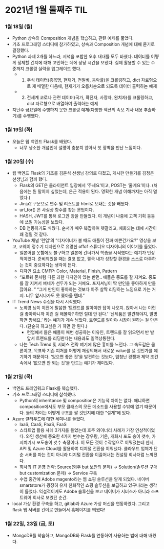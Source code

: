 # 2021년 1월 둘째주 TIL
### 1월 18일 (월)
* Python 상속의 Composition 개념을 학습하고, 관련 예제를 풀었다.
* 기초 프로그래밍 스터디에 참가하였고, 상속과 Composition 개념에 대해 묻기로 결정했다.
* Python 과제 2개를 하느라, 저녁을 포함한 오후 내내를 모두 바쳤다. 데이터를 어떻게 정제할 건지에 대해 고민하는 데에 상당 시간을 보냈다. 실제 활용할 수 있는 수준까지 크롤링 실력을 업그레이드 했다.
    * 1) 주식 데이터(종목명, 현재가, 전일비, 등락률)을 크롤링하고, dict 자료형으로 재 배열한 다음에, 현재가가 오름차순으로 되도록 데이터 출력하는 예제
    * 2) 전세계 코로나 관련 데이터(국가, 확진자, 사망자, 완치자)를 크롤링하고, dict 자료형으로 배열하여 출력하는 예제
* 지난주 금요일에 수행하지 못한 크롤링 예제(다양한 섹션의 속보 기사 내용 추출하기)를 수행했다.

### 1월 19일 (화)
* 오늘은 웹 백엔드 Flask를 배웠다.
    * 너무 생소한 개념인데 설명이 충분치 않아서 첫 장벽을 만난 느낌이다.

### 1월 20일 (수)
* 웹 백엔드 Flask의 기초를 김훈석 선생님 강의로 다졌고, 게시판 만들기를 김정은 선생님과 함께 했다.
    * Flask의 GET은 클라이언트 입장에서 ‘주세요’이고, POST는 ‘줄게요’이다. (처음에는 뭔 말이지 싶었는데, 은근 적용이 된다. 명확한 개념 이해까지는 아직 멀었다.)
    * Jinja2 구문으로 변수 및 리스트를 html로 보내는 것을 배웠다.
    * url_for() 은 사실상 함수를 찾는 문법이다.
    * HASH, JWT를 통해 로그인 창을 만들었다. 이 개념이 나중에 고객 기획 등등에 쓰일 가능성을 보았다.
    * DB 연동하기도 배웠다. 순서가 매우 복잡하여 헷갈리고, 체화되는 데에 시간이 꽤 걸릴 것 같다.
* YouTube 채널 ‘런업’의 “디자이너가 볼 때도 애플이 진짜 예쁜건가요?” 영상을 보고, 코웨이 정수기 디자인으로 유명한 offof 스튜디오 디자이너의 이야기를 들었다.
    * 일본어를 못함에도 불구하고 일본에 건너가서 학습을 시작했다는 얘기가 인상적이었다. 준비되었을 때는 결코 없고, 결국 내가 성장할 환경을 스스로 마주하는 것이 중요하다는 생각이 든다.
    * 디자인 요소 CMFP: Color, Material, Finish, Pattern
    * “포르쉐 폰처럼 다른 과한 디자인이 있는 반면.. 애플은 중도를 잘 지켜요. 중도를 잘 지켜서 얘네가 선두가 되는 거예요. 포지셔닝이 딱 만인을 좋아하게 만들잖아요. ” “그게 만인이 좋아하는 것보다 아주 살짝 리딩하는 느낌으로 가는 거지. 너무 앞서나가도 못 쫓아올 텐데.”
* IT Trend News 수집을 다시 시작했다.
    * 노희영 님이 이전에 말씀한 ‘트렌드를 알아야만 답이 나오지. 앉아서 나는 이런 걸 좋아하니까 이런 걸 해볼까? 하면 절대 안 된다.’ ‘신제품은 발견해야지, 발명하면 망해요.’ 라는 얘기가 계속 남았다. 트렌드를 알아야 시장이 원하는 걸 만든다. (단순히 하고싶은 거 하면 안 된다.)
        * 런업에서 들은 애플이 매번 성공하는 이유인, 트렌드를 잘 읽으면서 반 발 앞서 트렌드를 리딩한다는 내용과도 일맥상통한다.
    * 나는 Tech Trend 및 서비스 전략 얘기에 많은 흥미를 느낀다. 그 속도감은 물론이고, 목표와 기존 피쳐를 어떻게 재정의해서 새로운 value를 낼 것인가를 얘기하기 때문이다. ‘있으면 좋은 것’을 발견하는 것보다, 엄청난 경쟁과 제약 조건 속에서 ‘없으면 안 되는 것’을 만드는 얘기가 재미있다.

### 1월 21일 (목)
* 백엔드 프레임워크 Flask를 복습했다.
* 기초 프로그래밍 스터디에 참석했다.
    * Python의 inheritance 및 composition은 기능적 차이는 없다. 왜냐하면 composition에서도 부모 클래스의 모든 메소드를 사용할 수밖에 없기 때문이다. 둘의 차이는 어떻게 구조를 짤 것인지에 대한 “설계”에 있다.
* Azure 클라우드에 대한 세미나를 들었다.
    * IaaS, CaaS, PaaS, FaaS
    * 스타트업 활용 사례 3가지를 들었는데 호주 와이너리 사례가 가장 인상적이었다. 와인 생산에 중요한 4가지 변수는 강우량, 기온, 개화시 포도 송이 갯수, 가지치기시 포도송이 갯수 측정이다. 이 모든 것이 수작업으로 이뤄졌는데 센서, API 및 Azure Cloud를 활용하여 디지털 전환을 이뤄냈다. 클라우드 업체가 단순 서버를 파는 것이 아니라 디지털 전환을 이끌어내는 컨설팅 회사처럼 느껴졌다.
    * 회사의 IT 운영 전략: Source(외주 but 보안의 문제) -> Solution(솔루션 구매 but customization 문제) -> Service 구축
    * 수업 중간에 Adobe magento라는 웹 쇼핑 솔루션을 알게 되었다. 네이버 smartstore가 굉장히 유저 친화적인 쇼핑 솔루션을 보급하고 있구나라는 생각이 들었다. 역설적이게도 Adobe 솔루션을 보고 네이버가 서비스가 아니라 소프트웨어 회사로 보였던 순간.
* local 가상 환경 구축을 하고, gitlab과 Azure 가상 머신을 연동하였다. 그리고 flask 웹 서버를 간이로 만들어서 홈페이지를 띄웠다!

### 1월 22일, 23일 (금, 토)
* MongoDB를 학습하고, MongoDB와 Flask를 연동하여 사용하는 법에 대해 배웠다.
